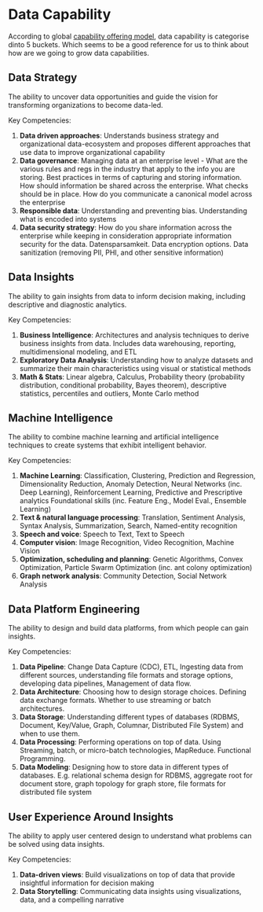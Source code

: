 # Data Capability

According to global [capability offering model](https://capable.herokuapp.com/offerings/intelligent-empowerment), data capability is categorise dinto 5 buckets. Which seems to be a good reference for us to think about how are we going to grow data capabilities.

## Data Strategy

The ability to uncover data opportunities and guide the vision for transforming organizations to become data-led.

Key Competencies:

1. **Data driven approaches**: Understands business strategy and organizational data-ecosystem and proposes different approaches that use data to improve organizational capability
2. **Data governance**: Managing data at an enterprise level - What are the various rules and regs in the industry that apply to the info you are storing. Best practices in terms of capturing and storing information. How should information be shared across the enterprise. What checks should be in place. How do you communicate a canonical model across the enterprise
3. **Responsible data**: Understanding and preventing bias. Understanding what is encoded into systems
4. **Data security strategy**: How do you share information across the enterprise while keeping in consideration appropriate information security for the data. Datensparsamkeit. Data encryption options. Data sanitization \(removing PII, PHI, and other sensitive information\)

## Data Insights

The ability to gain insights from data to inform decision making, including descriptive and diagnostic analytics.

Key Competencies:

1. **Business Intelligence**: Architectures and analysis techniques to derive business insights from data. Includes data warehousing, reporting, multidimensional modeling, and ETL
2. **Exploratory Data Analysis**: Understanding how to analyze datasets and summarize their main characteristics using visual or statistical methods
3. **Math & Stats**: Linear algebra, Calculus, Probability theory \(probability distribution, conditional probability, Bayes theorem\), descriptive statistics, percentiles and outliers, Monte Carlo method

## Machine Intelligence

The ability to combine machine learning and artificial intelligence techniques to create systems that exhibit intelligent behavior.

Key Competencies:

1. **Machine Learning**: Classification, Clustering, Prediction and Regression, Dimensionality Reduction, Anomaly Detection, Neural Networks \(inc. Deep Learning\), Reinforcement Learning, Predictive and Prescriptive analytics Foundational skills \(inc. Feature Eng., Model Eval., Ensemble Learning\)
2. **Text & natural language processing**: Translation, Sentiment Analysis, Syntax Analysis, Summarization, Search, Named-entity recognition
3. **Speech and voice**: Speech to Text, Text to Speech
4. **Computer vision**: Image Recognition, Video Recognition, Machine Vision
5. **Optimization, scheduling and planning**: Genetic Algorithms, Convex Optimization, Particle Swarm Optimization \(inc. ant colony optimization\)
6. **Graph network analysis**: Community Detection, Social Network Analysis

## Data Platform Engineering

The ability to design and build data platforms, from which people can gain insights.

Key Competencies:

1. **Data Pipeline**: Change Data Capture \(CDC\), ETL, Ingesting data from different sources, understanding file formats and storage options, developing data pipelines, Management of data flow.
2. **Data Architecture**: Choosing how to design storage choices. Defining data exchange formats. Whether to use streaming or batch architectures.
3. **Data Storage**: Understanding different types of databases \(RDBMS, Document, Key/Value, Graph, Columnar, Distributed File System\) and when to use them.
4. **Data Processing**: Performing operations on top of data. Using Streaming, batch, or micro-batch technologies, MapReduce. Functional Programming.
5. **Data Modeling**: Designing how to store data in different types of databases. E.g. relational schema design for RDBMS, aggregate root for document store, graph topology for graph store, file formats for distributed file system

## User Experience Around Insights

The ability to apply user centered design to understand what problems can be solved using data insights.

Key Competencies:

1. **Data-driven views**: Build visualizations on top of data that provide insightful information for decision making
2. **Data Storytelling**: Communicating data insights using visualizations, data, and a compelling narrative

